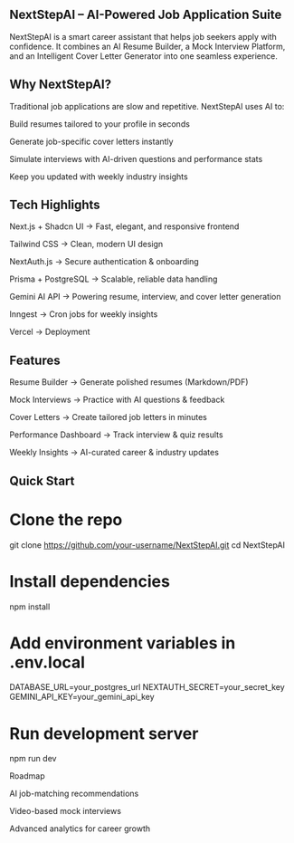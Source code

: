 ## NextStepAI – AI-Powered Job Application Suite

NextStepAI is a smart career assistant that helps job seekers apply with confidence.
It combines an AI Resume Builder, a Mock Interview Platform, and an Intelligent Cover Letter Generator into one seamless experience.

## Why NextStepAI?

Traditional job applications are slow and repetitive. NextStepAI uses AI to:

Build resumes tailored to your profile in seconds

Generate job-specific cover letters instantly

Simulate interviews with AI-driven questions and performance stats

Keep you updated with weekly industry insights

## Tech Highlights

Next.js + Shadcn UI → Fast, elegant, and responsive frontend

Tailwind CSS → Clean, modern UI design

NextAuth.js → Secure authentication & onboarding

Prisma + PostgreSQL → Scalable, reliable data handling

Gemini AI API → Powering resume, interview, and cover letter generation

Inngest → Cron jobs for weekly insights

Vercel → Deployment

## Features

Resume Builder → Generate polished resumes (Markdown/PDF)

Mock Interviews → Practice with AI questions & feedback

Cover Letters → Create tailored job letters in minutes

Performance Dashboard → Track interview & quiz results

Weekly Insights → AI-curated career & industry updates

## Quick Start
# Clone the repo
git clone https://github.com/your-username/NextStepAI.git
cd NextStepAI

# Install dependencies
npm install

# Add environment variables in .env.local
DATABASE_URL=your_postgres_url
NEXTAUTH_SECRET=your_secret_key
GEMINI_API_KEY=your_gemini_api_key

# Run development server
npm run dev

Roadmap

AI job-matching recommendations

Video-based mock interviews

Advanced analytics for career growth
